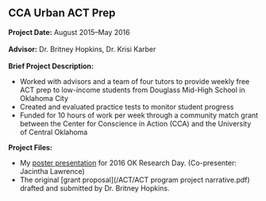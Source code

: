 ## CCA Urban ACT Prep

**Project Date:** August 2015&ndash;May 2016
<br><br>
**Advisor:** Dr. Britney Hopkins, Dr. Krisi Karber
<br><br>
**Brief Project Description:** 

- Worked with advisors and a team of four tutors to provide weekly free ACT prep to low-income students from Douglass Mid-High School in Oklahoma City
- Created and evaluated practice tests to monitor student progress
- Funded for 10 hours of work per week through a community match grant between the Center for Conscience in Action (CCA) and the University of Central Oklahoma

**Project Files:**

- My [poster presentation](/ACT/cca-urban-act(4).pdf) for 2016 OK Research Day. (Co-presenter: Jacintha Lawrence)
- The original [grant proposal](/ACT/ACT program project narrative.pdf) drafted and submitted by Dr. Britney Hopkins.
